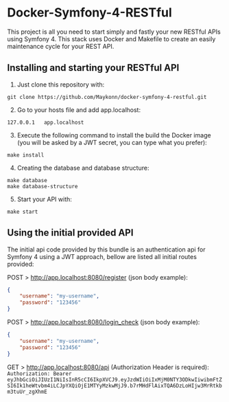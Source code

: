 # Docker-Symfony-4-RESTful
This project is all you need to start simply and fastly your new RESTful APIs using Symfony 4. This stack uses Docker
and Makefile to create an easily maintenance cycle for your REST API.

## Installing and starting your RESTful API
1) Just clone this repository with:
```
git clone https://github.com/Maykonn/docker-symfony-4-restful.git
```

2) Go to your hosts file and add app.localhost:
```
127.0.0.1   app.localhost
```

3) Execute the following command to install the build the Docker image (you will be asked by a JWT 
secret, you can type what you prefer):
```
make install
```

4) Creating the database and database structure:
```
make database 
make database-structure
```

5) Start your API with:
```
make start
```

## Using the initial provided API
The initial api code provided by this bundle is an authentication api for Symfony 4 using a JWT approach, bellow are listed
all initial routes provided:  

POST > http://app.localhost:8080/register (json body example):  
```JSON
{
	"username": "my-username",
	"password": "123456"
}
```

POST > http://app.localhost:8080/login_check (json body example):  
```JSON
{
	"username": "my-username",
	"password": "123456"
}
```

GET > http://app.localhost:8080/api (Authorization Header is required):  
`Authorization: Bearer eyJhbGciOiJIUzI1NiIsInR5cCI6IkpXVCJ9.eyJzdWIiOiIxMjM0NTY3ODkwIiwibmFtZSI6Ik1heWtvbm4iLCJpYXQiOjE1MTYyMzkwMjJ9.b7rMHdFlAixTQA6DzLoHIjw3MrRtkbm3tuUr_zgXhmE`